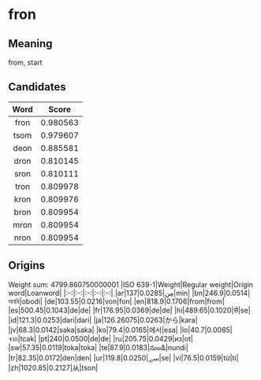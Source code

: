 # fron

## Meaning

from, start

## Candidates

|Word|Score|
|:-:|:-:|
|fron|0.980563|
|tsom|0.979607|
|deon|0.885581|
|dron|0.810145|
|sron|0.810111|
|tron|0.809978|
|kron|0.809976|
|bron|0.809954|
|mron|0.809954|
|nron|0.809954|

## Origins

Weight sum: 4799.860750000001
|ISO 639-1|Weight|Regular weight|Origin word|Loanword|
|:-:|:-:|:-:|:-:|:-:|
|ar|137|0.0285|مِن‎|min|
|bn|246.9|0.0514|অবধি|obodi|
|de|103.55|0.0216|von|fon|
|en|818.9|0.1706|from|from|
|es|500.45|0.1043|de|de|
|fr|176.95|0.0369|de|de|
|hi|489.65|0.1020|से|se|
|id|121.3|0.0253|dari|dari|
|ja|126.26075|0.0263|から|kara|
|jv|68.3|0.0142|saka|saka|
|ko|79.4|0.0165|에서|esa|
|lo|40.7|0.0085|จาก|tcak|
|pt|240|0.0500|de|de|
|ru|205.75|0.0429|из|ot|
|sw|57.35|0.0119|toka|toka|
|te|87.9|0.0183|నుండి|nundi|
|tr|82.35|0.0172|den|den|
|ur|119.8|0.0250|سے|se|
|vi|76.5|0.0159|từ|ti|
|zh|1020.85|0.2127|从|tson|
